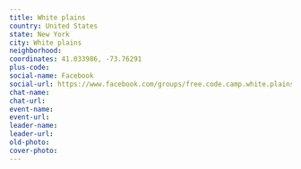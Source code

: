 ```yaml
---
title: White plains
country: United States
state: New York
city: White plains
neighborhood: 
coordinates: 41.033986, -73.76291
plus-code:
social-name: Facebook
social-url: https://www.facebook.com/groups/free.code.camp.white.plains
chat-name:
chat-url:
event-name:
event-url:
leader-name:
leader-url:
old-photo: 
cover-photo:
---
```

